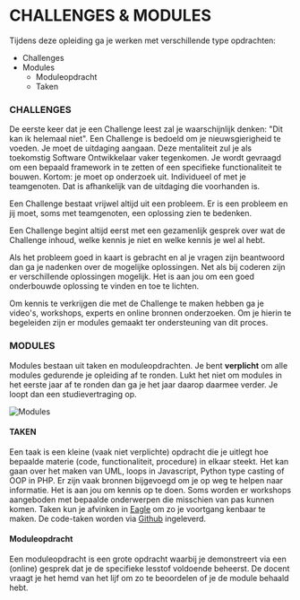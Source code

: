 # CHALLENGES & MODULES


Tijdens deze opleiding ga je werken met verschillende type opdrachten:

- Challenges
- Modules
  - Moduleopdracht 
  - Taken 

### CHALLENGES

De eerste keer dat je een Challenge leest zal je waarschijnlijk denken: "Dit kan ik helemaal niet". Een Challenge is bedoeld om je nieuwsgierigheid te voeden. Je moet de uitdaging aangaan. Deze mentaliteit zul je als toekomstig Software Ontwikkelaar vaker tegenkomen. Je wordt gevraagd om een bepaald framework in te zetten of een specifieke functionaliteit te bouwen. Kortom: je moet op onderzoek uit. Individueel of met je teamgenoten. Dat is afhankelijk van de uitdaging die voorhanden is.

Een Challenge bestaat vrijwel altijd uit een probleem. Er is een probleem en jij moet, soms met teamgenoten, een oplossing zien te bedenken.

Een Challenge begint altijd eerst met een gezamenlijk gesprek over wat de Challenge inhoud, welke kennis je niet en welke kennis je wel al hebt. 

Als het probleem goed in kaart is gebracht en al je vragen zijn beantwoord dan ga je nadenken over de mogelijke oplossingen. Net als bij coderen zijn er verschillende oplossingen mogelijk. Het is aan jou om een goed onderbouwde oplossing te vinden en toe te lichten.

Om kennis te verkrijgen die met de Challenge te maken hebben ga je video's, workshops, experts en online bronnen onderzoeken. Om je hierin te begeleiden zijn er modules gemaakt ter ondersteuning van dit proces.

### MODULES

Modules bestaan uit taken en moduleopdrachten. Je bent __verplicht__ om alle modules gedurende je opleiding af te ronden. Lukt het niet om modules in het eerste jaar af te ronden dan ga je het jaar daarop daarmee verder. Je loopt dan een studievertraging op.

![Modules](/Introductie/02%20-%20Opleiding/taak03/images/modules.png)

#### TAKEN

Een taak is een kleine (vaak niet verplichte) opdracht die je uitlegt hoe bepaalde materie (code, functionaliteit, procedure) in elkaar steekt. Het kan gaan over het maken van UML, loops in Javascript, Python type casting of OOP in PHP. Er zijn vaak bronnen bijgevoegd om je op weg te helpen naar informatie. Het is aan jou om kennis op te doen. Soms worden er workshops aangeboden met bepaalde onderwerpen die misschien van pas kunnen komen.
Taken kun je afvinken in [Eagle](https://eagledev.nl) om zo je voortgang kenbaar te maken. De code-taken worden via [Github](https://github.com) ingeleverd. 

#### Moduleopdracht
Een moduleopdracht is een grote opdracht waarbij je demonstreert via een (online) gesprek dat je de specifieke lesstof voldoende beheerst. De docent vraagt je het hemd van het lijf om zo te beoordelen of je de module behaald hebt. 